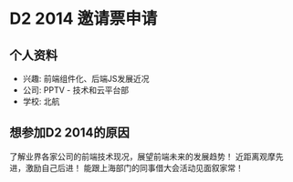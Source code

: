 # D2 2014 邀请票申请

## 个人资料

- 兴趣: 前端组件化、后端JS发展近况
- 公司: PPTV - 技术和云平台部 
- 学校: 北航

## 想参加D2 2014的原因

了解业界各家公司的前端技术现况，展望前端未来的发展趋势！
近距离观摩先进，激励自己后进！
能跟上海部门的同事借大会活动见面叙家常！
